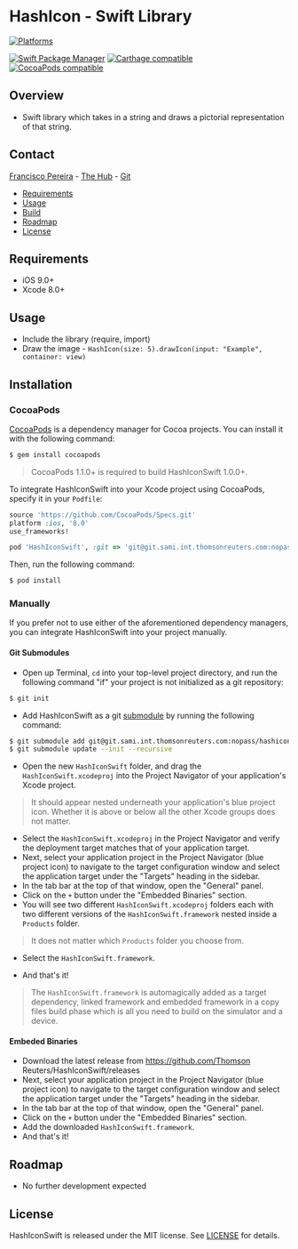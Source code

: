 # HashIcon - Swift Library

[![Platforms](https://img.shields.io/cocoapods/p/HashIconSwift.svg)](https://cocoapods.org/pods/HashIconSwift)

[![Swift Package Manager](https://img.shields.io/badge/Swift%20Package%20Manager-compatible-brightgreen.svg)](https://github.com/apple/swift-package-manager)
[![Carthage compatible](https://img.shields.io/badge/Carthage-compatible-4BC51D.svg?style=flat)](https://github.com/Carthage/Carthage)
[![CocoaPods compatible](https://img.shields.io/cocoapods/v/HashIconSwift.svg)](https://cocoapods.org/pods/HashIconSwift)

## Overview
* Swift library which takes in a string and draws a pictorial representation of that string.

## Contact
[Francisco Pereira](mailto:francisco.pereira@thomsonreuters.com) - [The Hub](https://thehub.thomsonreuters.com/people/0169361) - [Git](https://git.sami.int.thomsonreuters.com/francisco.pereira)

- [Requirements](#requirements)
- [Usage](#usage)
- [Build](#installation)
- [Roadmap](#roadmap)
- [License](#license)

## Requirements

- iOS 9.0+ 
- Xcode 8.0+

## Usage

* Include the library (require, import)
* Draw the image - ```HashIcon(size: 5).drawIcon(input: "Example", container: view)```


## Installation

### CocoaPods

[CocoaPods](http://cocoapods.org) is a dependency manager for Cocoa projects. You can install it with the following command:

```bash
$ gem install cocoapods
```

> CocoaPods 1.1.0+ is required to build HashIconSwift 1.0.0+.

To integrate HashIconSwift into your Xcode project using CocoaPods, specify it in your `Podfile`:

```ruby
source 'https://github.com/CocoaPods/Specs.git'
platform :ios, '8.0'
use_frameworks!

pod 'HashIconSwift', :git => 'git@git.sami.int.thomsonreuters.com:nopass/hashicon-swift.git'
```

Then, run the following command:

```bash
$ pod install
```

### Manually

If you prefer not to use either of the aforementioned dependency managers, you can integrate HashIconSwift into your project manually.

#### Git Submodules

- Open up Terminal, `cd` into your top-level project directory, and run the following command "if" your project is not initialized as a git repository:

```bash
$ git init
```

- Add HashIconSwift as a git [submodule](http://git-scm.com/docs/git-submodule) by running the following command:

```bash
$ git submodule add git@git.sami.int.thomsonreuters.com:nopass/hashicon-swift.git
$ git submodule update --init --recursive
```

- Open the new `HashIconSwift` folder, and drag the `HashIconSwift.xcodeproj` into the Project Navigator of your application's Xcode project.

> It should appear nested underneath your application's blue project icon. Whether it is above or below all the other Xcode groups does not matter.

- Select the `HashIconSwift.xcodeproj` in the Project Navigator and verify the deployment target matches that of your application target.
- Next, select your application project in the Project Navigator (blue project icon) to navigate to the target configuration window and select the application target under the "Targets" heading in the sidebar.
- In the tab bar at the top of that window, open the "General" panel.
- Click on the `+` button under the "Embedded Binaries" section.
- You will see two different `HashIconSwift.xcodeproj` folders each with two different versions of the `HashIconSwift.framework` nested inside a `Products` folder.

> It does not matter which `Products` folder you choose from.

- Select the `HashIconSwift.framework`.

- And that's it!

> The `HashIconSwift.framework` is automagically added as a target dependency, linked framework and embedded framework in a copy files build phase which is all you need to build on the simulator and a device.

#### Embeded Binaries

- Download the latest release from https://github.com/Thomson Reuters/HashIconSwift/releases
- Next, select your application project in the Project Navigator (blue project icon) to navigate to the target configuration window and select the application target under the "Targets" heading in the sidebar.
- In the tab bar at the top of that window, open the "General" panel.
- Click on the `+` button under the "Embedded Binaries" section.
- Add the downloaded `HashIconSwift.framework`.
- And that's it!

## Roadmap
* No further development expected

## License

HashIconSwift is released under the MIT license. See [LICENSE](https://git.sami.int.thomsonreuters.com/nopass/hashicon-swift/blob/master/LICENSE) for details.
